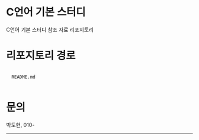C언어 기본 스터디
===

C언어 기본 스터디 참조 자료 리포지토리

# 리포지토리 경로
<pre><code>
  README.md
  
</code></pre>

# 문의

박도현, 010-

---
